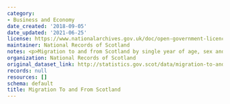```yaml
---
category:
- Business and Economy
date_created: '2018-09-05'
date_updated: '2021-06-25'
license: https://www.nationalarchives.gov.uk/doc/open-government-licence/version/3/
maintainer: National Records of Scotland
notes: <p>Migration to and from Scotland by single year of age, sex and year.</p>
organization: National Records of Scotland
original_dataset_link: http://statistics.gov.scot/data/migration-to-and-from-scotland
records: null
resources: []
schema: default
title: Migration To and From Scotland
---
```

